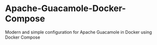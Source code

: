 # Apache-Guacamole-Docker-Compose
Modern and simple configuration for Apache Guacamole in Docker using Docker Compose
